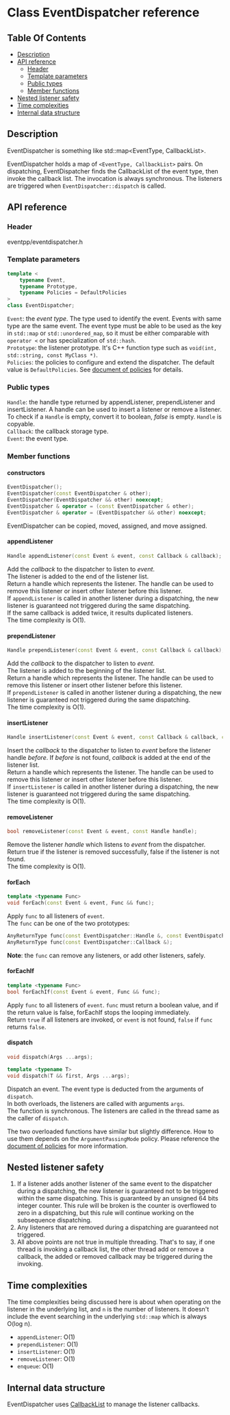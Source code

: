 # Class EventDispatcher reference

<!--begintoc-->
## Table Of Contents

* [Description](#a2_1)
* [API reference](#a2_2)
  * [Header](#a3_1)
  * [Template parameters](#a3_2)
  * [Public types](#a3_3)
  * [Member functions](#a3_4)
* [Nested listener safety](#a2_3)
* [Time complexities](#a2_4)
* [Internal data structure](#a2_5)
<!--endtoc-->

<a id="a2_1"></a>
## Description

EventDispatcher is something like std::map<EventType, CallbackList>.

EventDispatcher holds a map of `<EventType, CallbackList>` pairs. On dispatching, EventDispatcher finds the CallbackList of the event type, then invoke the callback list. The invocation is always synchronous. The listeners are triggered when `EventDispatcher::dispatch` is called.  

<a id="a2_2"></a>
## API reference

<a id="a3_1"></a>
### Header

eventpp/eventdispatcher.h

<a id="a3_2"></a>
### Template parameters

```c++
template <
	typename Event,
	typename Prototype,
	typename Policies = DefaultPolicies
>
class EventDispatcher;
```
`Event`: the *event type*. The type used to identify the event. Events with same type are the same event. The event type must be able to be used as the key in `std::map` or `std::unordered_map`, so it must be either comparable with `operator <` or has specialization of `std::hash`.  
`Prototype`: the listener prototype. It's C++ function type such as `void(int, std::string, const MyClass *)`.  
`Policies`: the policies to configure and extend the dispatcher. The default value is `DefaultPolicies`. See [document of policies](policies.md) for details.  

<a id="a3_3"></a>
### Public types

`Handle`: the handle type returned by appendListener, prependListener and insertListener. A handle can be used to insert a listener or remove a listener. To check if a `Handle` is empty, convert it to boolean, *false* is empty. `Handle` is copyable.  
`Callback`: the callback storage type.  
`Event`: the event type.  

<a id="a3_4"></a>
### Member functions

#### constructors

```c++
EventDispatcher();
EventDispatcher(const EventDispatcher & other);
EventDispatcher(EventDispatcher && other) noexcept;
EventDispatcher & operator = (const EventDispatcher & other);
EventDispatcher & operator = (EventDispatcher && other) noexcept;
```

EventDispatcher can be copied, moved,  assigned, and move assigned.

#### appendListener

```c++
Handle appendListener(const Event & event, const Callback & callback);
```  
Add the *callback* to the dispatcher to listen to *event*.  
The listener is added to the end of the listener list.  
Return a handle which represents the listener. The handle can be used to remove this listener or insert other listener before this listener.  
If `appendListener` is called in another listener during a dispatching, the new listener is guaranteed not triggered during the same dispatching.  
If the same callback is added twice, it results duplicated listeners.  
The time complexity is O(1).

#### prependListener

```c++
Handle prependListener(const Event & event, const Callback & callback);
```  
Add the *callback* to the dispatcher to listen to *event*.  
The listener is added to the beginning of the listener list.  
Return a handle which represents the listener. The handle can be used to remove this listener or insert other listener before this listener.  
If `prependListener` is called in another listener during a dispatching, the new listener is guaranteed not triggered during the same dispatching.  
The time complexity is O(1).

#### insertListener

```c++
Handle insertListener(const Event & event, const Callback & callback, const Handle before);
```  
Insert the *callback* to the dispatcher to listen to *event* before the listener handle *before*. If *before* is not found, *callback* is added at the end of the listener list.  
Return a handle which represents the listener. The handle can be used to remove this listener or insert other listener before this listener.  
If `insertListener` is called in another listener during a dispatching, the new listener is guaranteed not triggered during the same dispatching.  
The time complexity is O(1).  

#### removeListener

```c++
bool removeListener(const Event & event, const Handle handle);
```  
Remove the listener *handle* which listens to *event* from the dispatcher.  
Return true if the listener is removed successfully, false if the listener is not found.  
The time complexity is O(1).  

#### forEach

```c++
template <typename Func>  
void forEach(const Event & event, Func && func);
```  
Apply `func` to all listeners of `event`.  
The `func` can be one of the two prototypes:  
```c++
AnyReturnType func(const EventDispatcher::Handle &, const EventDispatcher::Callback &);
AnyReturnType func(const EventDispatcher::Callback &);
```
**Note**: the `func` can remove any listeners, or add other listeners, safely.

#### forEachIf

```c++
template <typename Func>  
bool forEachIf(const Event & event, Func && func);
```  
Apply `func` to all listeners of `event`. `func` must return a boolean value, and if the return value is false, forEachIf stops the looping immediately.  
Return `true` if all listeners are invoked, or `event` is not found, `false` if `func` returns `false`.

#### dispatch

```c++
void dispatch(Args ...args);  

template <typename T>  
void dispatch(T && first, Args ...args);
```  
Dispatch an event. The event type is deducted from the arguments of `dispatch`.  
In both overloads, the listeners are called with arguments `args`.  
The function is synchronous. The listeners are called in the thread same as the caller of `dispatch`.

The two overloaded functions have similar but slightly difference. How to use them depends on the `ArgumentPassingMode` policy. Please reference the [document of policies](policies.md) for more information.

<a id="a2_3"></a>
## Nested listener safety
1. If a listener adds another listener of the same event to the dispatcher during a dispatching, the new listener is guaranteed not to be triggered within the same dispatching. This is guaranteed by an unsigned 64 bits integer counter. This rule will be broken is the counter is overflowed to zero in a dispatching, but this rule will continue working on the subsequence dispatching.  
2. Any listeners that are removed during a dispatching are guaranteed not triggered.  
3. All above points are not true in multiple threading. That's to say, if one thread is invoking a callback list, the other thread add or remove a callback, the added or removed callback may be triggered during the invoking.

<a id="a2_4"></a>
## Time complexities
The time complexities being discussed here is about when operating on the listener in the underlying list, and `n` is the number of listeners. It doesn't include the event searching in the underlying `std::map` which is always O(log n).
- `appendListener`: O(1)
- `prependListener`: O(1)
- `insertListener`: O(1)
- `removeListener`: O(1)
- `enqueue`: O(1)

<a id="a2_5"></a>
## Internal data structure

EventDispatcher uses [CallbackList](callbacklist.md) to manage the listener callbacks.  
